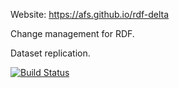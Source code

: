 Website: https://afs.github.io/rdf-delta

Change management for RDF.

Dataset replication.

[![Build Status](https://api.travis-ci.org/afs/rdf-delta.svg)](https://travis-ci.org/afs/rdf-delta)
